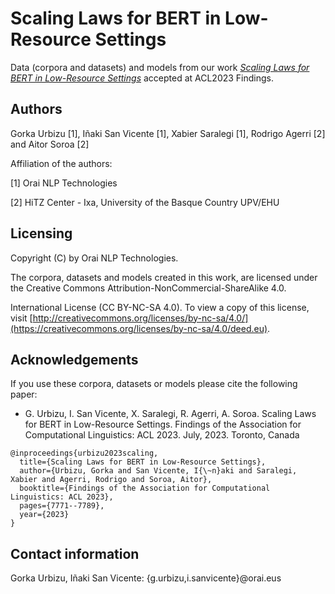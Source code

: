 # Scaling Laws for BERT in Low-Resource Settings

Data (corpora and datasets) and models from our work [*Scaling Laws for BERT in Low-Resource Settings*](https://aclanthology.org/2023.findings-acl.492.pdf) accepted at ACL2023 Findings.


Authors
-----------
Gorka Urbizu [1], Iñaki San Vicente [1], Xabier Saralegi [1],
Rodrigo Agerri [2] and Aitor Soroa [2]

Affiliation of the authors: 

[1] Orai NLP Technologies

[2] HiTZ Center - Ixa, University of the Basque Country UPV/EHU



Licensing
-------------

Copyright (C) by Orai NLP Technologies. 

The corpora, datasets and models created in this work, are licensed under the Creative Commons Attribution-NonCommercial-ShareAlike 4.0.

International License (CC BY-NC-SA 4.0). To view a copy of this license, visit [http://creativecommons.org/licenses/by-nc-sa/4.0/](https://creativecommons.org/licenses/by-nc-sa/4.0/deed.eu).




Acknowledgements
-------------------
If you use these corpora, datasets or models please cite the following paper:

- G. Urbizu, I. San Vicente, X. Saralegi, R. Agerri, A. Soroa. Scaling Laws for BERT in Low-Resource Settings. Findings of the Association for Computational Linguistics: ACL 2023. July, 2023. Toronto, Canada

```
@inproceedings{urbizu2023scaling,
  title={Scaling Laws for BERT in Low-Resource Settings},
  author={Urbizu, Gorka and San Vicente, I{\~n}aki and Saralegi, Xabier and Agerri, Rodrigo and Soroa, Aitor},
  booktitle={Findings of the Association for Computational Linguistics: ACL 2023},
  pages={7771--7789},
  year={2023}
}
```

Contact information
-----------------------
Gorka Urbizu, Iñaki San Vicente: {g.urbizu,i.sanvicente}@orai.eus
